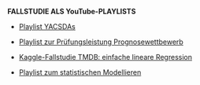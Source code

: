 
**FALLSTUDIE ALS YouTube-PLAYLISTS**

- [Playlist YACSDAs](https://youtube.com/playlist?list=PLRR4REmBgpIGet_lcNf2wOd0W8j4c9hYN)

- [Playlist zur Prüfungsleistung Prognosewettbewerb](https://youtube.com/playlist?list=PLRR4REmBgpIH6uG8LZWPTSMReX1OFxfUx)

- [Kaggle-Fallstudie TMDB: einfache lineare Regression](https://youtu.be/vR9l-k50I1M)

- [Playlist zum statistischen Modellieren](https://www.youtube.com/playlist?list=PLRR4REmBgpIGWcSjrtt0m36aXHLaiTgdF)

